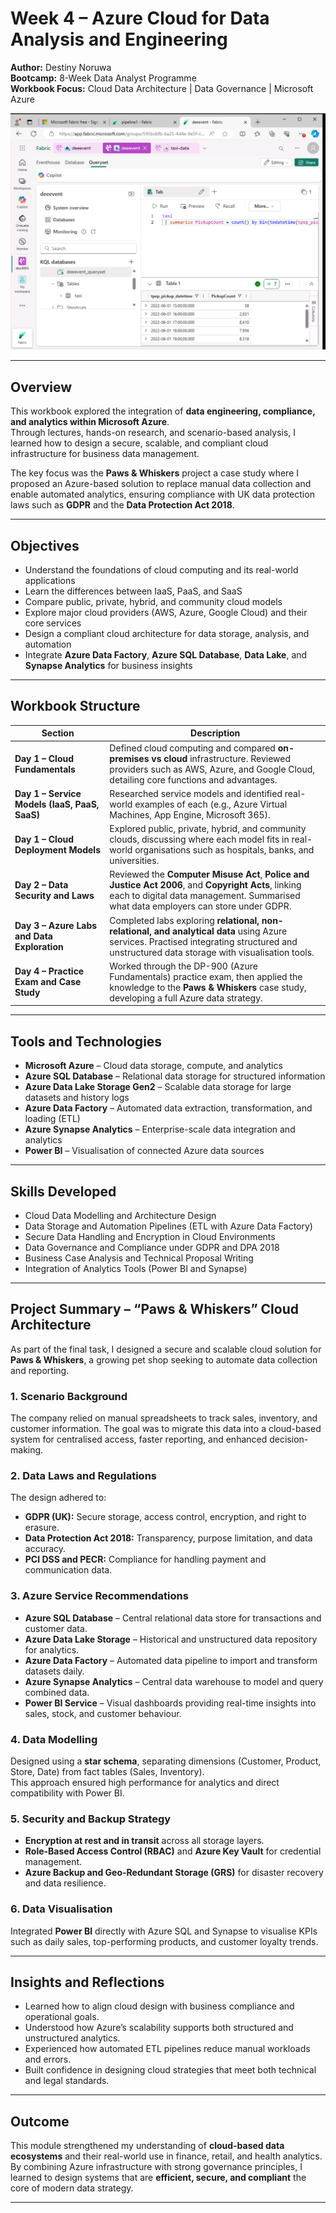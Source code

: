 # Week 4 – Azure Cloud for Data Analysis and Engineering  

**Author:** Destiny Noruwa  
**Bootcamp:** 8-Week Data Analyst Programme  
**Workbook Focus:** Cloud Data Architecture | Data Governance | Microsoft Azure  

![Azure Dashboard](./VISUAL/AZUREDASHBOARD.png)


---

## Overview  

This workbook explored the integration of **data engineering, compliance, and analytics within Microsoft Azure**.  
Through lectures, hands-on research, and scenario-based analysis, I learned how to design a secure, scalable, and compliant cloud infrastructure for business data management.  

The key focus was the **Paws & Whiskers** project  a case study where I proposed an Azure-based solution to replace manual data collection and enable automated analytics, ensuring compliance with UK data protection laws such as **GDPR** and the **Data Protection Act 2018**.  

---

## Objectives  

- Understand the foundations of cloud computing and its real-world applications  
- Learn the differences between IaaS, PaaS, and SaaS  
- Compare public, private, hybrid, and community cloud models  
- Explore major cloud providers (AWS, Azure, Google Cloud) and their core services  
- Design a compliant cloud architecture for data storage, analysis, and automation  
- Integrate **Azure Data Factory**, **Azure SQL Database**, **Data Lake**, and **Synapse Analytics** for business insights  

---

## Workbook Structure  

| Section | Description |
|----------|-------------|
| **Day 1 – Cloud Fundamentals** | Defined cloud computing and compared **on-premises vs cloud** infrastructure. Reviewed providers such as AWS, Azure, and Google Cloud, detailing core functions and advantages. |
| **Day 1 – Service Models (IaaS, PaaS, SaaS)** | Researched service models and identified real-world examples of each (e.g., Azure Virtual Machines, App Engine, Microsoft 365). |
| **Day 1 – Cloud Deployment Models** | Explored public, private, hybrid, and community clouds, discussing where each model fits in real-world organisations such as hospitals, banks, and universities. |
| **Day 2 – Data Security and Laws** | Reviewed the **Computer Misuse Act**, **Police and Justice Act 2006**, and **Copyright Acts**, linking each to digital data management. Summarised what data employers can store under GDPR. |
| **Day 3 – Azure Labs and Data Exploration** | Completed labs exploring **relational, non-relational, and analytical data** using Azure services. Practised integrating structured and unstructured data storage with visualisation tools. |
| **Day 4 – Practice Exam and Case Study** | Worked through the DP-900 (Azure Fundamentals) practice exam, then applied the knowledge to the **Paws & Whiskers** case study, developing a full Azure data strategy. |

---

## Tools and Technologies  

- **Microsoft Azure** – Cloud data storage, compute, and analytics  
- **Azure SQL Database** – Relational data storage for structured information  
- **Azure Data Lake Storage Gen2** – Scalable data storage for large datasets and history logs  
- **Azure Data Factory** – Automated data extraction, transformation, and loading (ETL)  
- **Azure Synapse Analytics** – Enterprise-scale data integration and analytics  
- **Power BI** – Visualisation of connected Azure data sources  

---

## Skills Developed  

- Cloud Data Modelling and Architecture Design  
- Data Storage and Automation Pipelines (ETL with Azure Data Factory)  
- Secure Data Handling and Encryption in Cloud Environments  
- Data Governance and Compliance under GDPR and DPA 2018  
- Business Case Analysis and Technical Proposal Writing  
- Integration of Analytics Tools (Power BI and Synapse)  

---

## Project Summary – “Paws & Whiskers” Cloud Architecture  

As part of the final task, I designed a secure and scalable cloud solution for **Paws & Whiskers**, a growing pet shop seeking to automate data collection and reporting.  

### 1. Scenario Background  
The company relied on manual spreadsheets to track sales, inventory, and customer information. The goal was to migrate this data into a cloud-based system for centralised access, faster reporting, and enhanced decision-making.

### 2. Data Laws and Regulations  
The design adhered to:  
- **GDPR (UK):** Secure storage, access control, encryption, and right to erasure.  
- **Data Protection Act 2018:** Transparency, purpose limitation, and data accuracy.  
- **PCI DSS and PECR:** Compliance for handling payment and communication data.  

### 3. Azure Service Recommendations  
- **Azure SQL Database** – Central relational data store for transactions and customer data.  
- **Azure Data Lake Storage** – Historical and unstructured data repository for analytics.  
- **Azure Data Factory** – Automated data pipeline to import and transform datasets daily.  
- **Azure Synapse Analytics** – Central data warehouse to model and query combined data.  
- **Power BI Service** – Visual dashboards providing real-time insights into sales, stock, and customer behaviour.  

### 4. Data Modelling  
Designed using a **star schema**, separating dimensions (Customer, Product, Store, Date) from fact tables (Sales, Inventory).  
This approach ensured high performance for analytics and direct compatibility with Power BI.

### 5. Security and Backup Strategy  
- **Encryption at rest and in transit** across all storage layers.  
- **Role-Based Access Control (RBAC)** and **Azure Key Vault** for credential management.  
- **Azure Backup and Geo-Redundant Storage (GRS)** for disaster recovery and data resilience.  

### 6. Data Visualisation  
Integrated **Power BI** directly with Azure SQL and Synapse to visualise KPIs such as daily sales, top-performing products, and customer loyalty trends.

---

## Insights and Reflections  

- Learned how to align cloud design with business compliance and operational goals.  
- Understood how Azure’s scalability supports both structured and unstructured analytics.  
- Experienced how automated ETL pipelines reduce manual workloads and errors.  
- Built confidence in designing cloud strategies that meet both technical and legal standards.  

---

## Outcome  

This module strengthened my understanding of **cloud-based data ecosystems** and their real-world use in finance, retail, and health analytics.  
By combining Azure infrastructure with strong governance principles, I learned to design systems that are **efficient, secure, and compliant** the core of modern data strategy.


---
